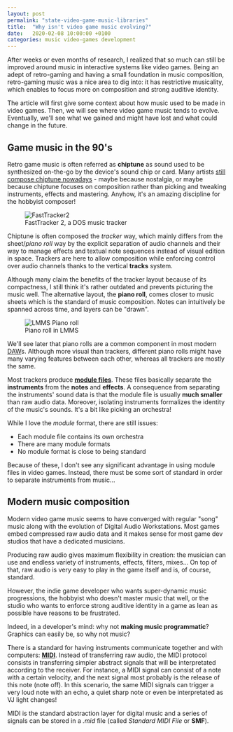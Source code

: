 ```yaml
---
layout: post
permalink: "state-video-game-music-libraries"
title:  "Why isn't video game music evolving?"
date:   2020-02-08 10:00:00 +0100
categories: music video-games development
---
```


After weeks or even months of research, I realized that so much can still be improved around music in interactive systems like video games. Being an adept of retro-gaming and having a small foundation in music composition, retro-gaming music was a nice area to dig into: it has restrictive musicality, which enables to focus more on composition and strong auditive identity.

The article will first give some context about how music used to be made in video games.
Then, we will see where video game music tends to evolve.
Eventually, we'll see what we gained and might have lost and what could change in the future.


## Game music in the 90's

Retro game music is often referred as **chiptune** as sound used to be synthesized on-the-go by the device's sound chip or card.
Many artists [still compose chiptune nowadays](http://battleofthebits.org/) - maybe because nostalgia, or maybe because chiptune focuses on composition rather than picking and tweaking instruments, effects and mastering.
Anyhow, it's an amazing discipline for the hobbyist composer!

<figure>
  <img alt="FastTracker2" src="{{ "/assets/img/FastTracker2.png" | relative_url }}" />
  <figcaption>FastTracker 2, a DOS music tracker</figcaption>
</figure>

Chiptune is often composed the _tracker_ way, which mainly differs from the sheet/_piano roll_ way by the explicit separation of audio channels and their way to manage effects and textual note sequences instead of visual edition in space.
Trackers are here to allow composition while enforcing control over audio channels thanks to the vertical **tracks** system.

Although many claim the benefits of the tracker layout because of its compactness, I still think it's rather outdated and prevents picturing the music well. The alternative layout, the **piano roll**, comes closer to music sheets which is the standard of music composition. Notes can intuitively be spanned across time, and layers can be "drawn".

<figure>
  <img alt="LMMS Piano roll" src="{{ "/assets/img/LMMS_PianoRoll.png" | relative_url }}" />
  <figcaption>Piano roll in LMMS</figcaption>
</figure>

We'll see later that piano rolls are a common component in most modern [DAW](https://en.wikipedia.org/wiki/Digital_audio_workstation)s. Although more visual than trackers, different piano rolls might have many varying features between each other, whereas all trackers are mostly the same.

Most trackers produce [**module files**](https://en.wikipedia.org/wiki/Module_file). These files basically separate the **instruments** from the **notes** and **effects**.
A consequence from separating the instruments' sound data is that the module file is usually **much smaller** than raw audio data.
Moreover, isolating instruments formalizes the identity of the music's sounds. It's a bit like picking an orchestra!

While I love the _module_ format, there are still issues:
- Each module file contains its own orchestra
- There are many module formats
- No module format is close to being standard

Because of these, I don't see any significant advantage in using module files in video games. Instead, there must be some sort of standard in order to separate instruments from music...


## Modern music composition

Modern video game music seems to have converged with regular "song" music along with the evolution of Digital Audio Workstations.
Most games embed compressed raw audio data and it makes sense for most game dev studios that have a dedicated musicians.

Producing raw audio gives maximum flexibility in creation: the musician can use and endless variety of instruments, effects, filters, mixes... On top of that, raw audio is very easy to play in the game itself and is, of course, standard.

However, the indie game developer who wants super-dynamic music progressions, the hobbyist who doesn't master music that well, or the studio who wants to enforce strong auditive identity in a game as lean as possible have reasons to be frustrated.

Indeed, in a developer's mind: why not **making music programmatic**? Graphics can easily be, so why not music?

There is a standard for having instruments communicate together and with computers: [**MIDI**](https://en.wikipedia.org/wiki/MIDI). Instead of transferring raw audio, the MIDI protocol consists in transferring simpler abstract signals that will be interpretated according to the receiver. For instance, a MIDI signal can consist of a note with a certain velocity, and the next signal most probably is the release of this note (note off). In this scenario, the same MIDI signals can trigger a very loud note with an echo, a quiet sharp note or even be interpretated as VJ light changes!

MIDI is the standard abstraction layer for digital music and a series of signals can be stored in a _.mid_ file (called _Standard MIDI File_ or **SMF**).
